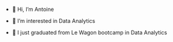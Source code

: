 - 👋 Hi, I’m Antoine
  
- 👀 I’m interested in Data Analytics
- 🌱 I just graduated from Le Wagon bootcamp in Data Analytics



<!---
Antoine0608/Antoine0608 is a ✨ special ✨ repository because its `README.md` (this file) appears on your GitHub profile.
You can click the Preview link to take a look at your changes.
--->
